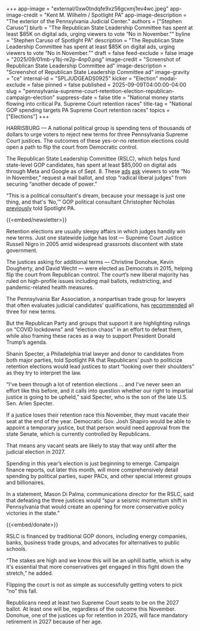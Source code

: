 +++
app-image = "external/0xw0tndqfe9xz56gcxmj1ev4wc.jpeg"
app-image-credit = "Kent M. Wilhelm / Spotlight PA"
app-image-description = "The exterior of the Pennsylvania Judicial Center."
authors = ["Stephen Caruso"]
blurb = "The Republican State Leadership Committee has spent at least $85K on digital ads, urging viewers to vote “No in November.”"
byline = "Stephen Caruso of Spotlight PA"
description = "The Republican State Leadership Committee has spent at least $85K on digital ads, urging viewers to vote “No in November.”"
draft = false
feed-exclude = false
image = "2025/09/01mb-y1bj-re2p-4np0.png"
image-credit = "Screenshot of Republican State Leadership Committee ad"
image-description = "Screenshot of Republican State Leadership Committee ad"
image-gravity = "ce"
internal-id = "SPLJUDGEADS0925"
kicker = "Election"
modal-exclude = false
pinned = false
published = 2025-09-09T04:00:00-04:00
slug = "pennsylvania-supreme-court-retention-election-republican-campaign-election"
suppress-date = false
title = "National money starts flowing into critical Pa. Supreme Court retention races"
title-tag = "National GOP spending targets PA Supreme Court retention races"
topics = ["Elections"]
+++

HARRISBURG — A national political group is spending tens of thousands of dollars to urge voters to reject new terms for three Pennsylvania Supreme Court justices. The outcomes of these yes-or-no retention elections could open a path to flip the court from Democratic control.

The Republican State Leadership Committee (RSLC), which helps fund state-level GOP candidates, has spent at least $85,000 on digital ads through Meta and Google as of Sept. 8. These <a href="https://www.facebook.com/ads/library/?active_status=active&amp;ad_type=all&amp;country=US&amp;id=658302276542345&amp;is_targeted_country=false&amp;media_type=all&amp;search_type=page&amp;view_all_page_id=50576707351">ads</a> <a href="https://www.youtube.com/watch?v=sq1B_2QJ2Tc&amp;ab_channel=RepublicanStateLeadershipCommittee">ask</a> viewers to vote “No in November,” request a mail ballot, and stop “radical liberal judges” from securing “another decade of power.”

“This is a political consultant&#39;s dream, because your message is just one thing, and that&#39;s ‘No,’” GOP political consultant Christopher Nicholas <a href="https://www.spotlightpa.org/news/2025/02/judicial-retention-election-pennsylvania-2025-supreme-court-partisan/">previously</a> told Spotlight PA.

{{<embed/newsletter>}}

Retention elections are usually sleepy affairs in which judges handily win new terms. Just one statewide judge has lost — Supreme Court Justice Russell Nigro in 2005 amid widespread grassroots discontent with state government.

The justices asking for additional terms — Christine Donohue, Kevin Dougherty, and David Wecht — were elected as Democrats in 2015, helping flip the court from Republican control. The court’s new liberal majority has ruled on high-profile issues including mail ballots, redistricting, and pandemic-related health measures.

The Pennsylvania Bar Association, a nonpartisan trade group for lawyers that often evaluates judicial candidates’ qualifications, has <a href="https://pavotesmart.org/current-judicial-ratings/">recommended</a> all three for new terms.

But the Republican Party and groups that support it are highlighting rulings on “COVID lockdowns” and “election chaos” in an effort to defeat them, while also framing these races as a way to support President Donald Trump’s agenda.

Shanin Specter, a Philadelphia trial lawyer and donor to candidates from both major parties, told Spotlight PA that Republicans&#39; push to politicize retention elections would lead justices to start “looking over their shoulders” as they try to interpret the law.

“I&#39;ve been through a lot of retention elections … and I&#39;ve never seen an effort like this before, and it calls into question whether our right to impartial justice is going to be upheld,” said Specter, who is the son of the late U.S. Sen. Arlen Specter.

If a justice loses their retention race this November, they must vacate their seat at the end of the year. Democratic Gov. Josh Shapiro would be able to appoint a temporary justice, but that person would need approval from the state Senate, which is currently controlled by Republicans.

That means any vacant seats are likely to stay that way until after the judicial election in 2027.

Spending in this year’s election is just beginning to emerge. Campaign finance reports, out later this month, will more comprehensively detail spending by political parties, super PACs, and other special interest groups and billionaires.

In a statement, Mason Di Palma, communications director for the RSLC, said that defeating the three justices would “spur a seismic momentum shift in Pennsylvania that would create an opening for more conservative policy victories in the state.”

{{<embed/donate>}}

RSLC is financed by traditional GOP donors, including energy companies, banks, business trade groups, and advocates for alternatives to public schools.

“The stakes are high and we know this will be an uphill battle, which is why it&#39;s essential that more conservatives get engaged in this fight down the stretch,” he added.

Flipping the court is not as simple as successfully getting voters to pick “no” this fall.

Republicans need at least two Supreme Court seats to be on the 2027 ballot. At least one will be, regardless of the outcome this November. Donohue, one of the justices up for retention in 2025, will face mandatory retirement in 2027 because of her age.


